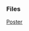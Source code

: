 ### Files 
<u>[Poster](https://gkabas.netlify.app/files/Gent_Poster_20250511.pdf)</u> <br>


<script type="module">
  import * as pdfjsLib from '/js/pdfjs/pdf.mjs';
  pdfjsLib.GlobalWorkerOptions.workerSrc = '/js/pdfjs/pdf.worker.mjs';
</script>




